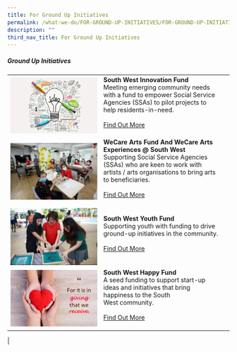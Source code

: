 ```yaml
---
title: For Ground Up Initiatives
permalink: /what-we-do/FOR-GROUND-UP-INITIATIVES/FOR-GROUND-UP-INITIATIVES
description: ""
third_nav_title: For Ground Up Initiatives
---
```

##### Ground Up Initiatives



| ||  |
| -------- | -------- | -------- |
| ![](/images/SWIFT.png)    |   **South West Innovation Fund**<br> Meeting emerging community needs with a fund to empower Social Service Agencies (SSAs) to pilot projects to help residents-in-need. <br><br> [Find Out More](/what-we-do/FOR-GROUND-UP-INITIATIVES/South-West-Happy-Fund)<br><br>|      |
| ![](/images/What%20We%20Do/For%20Ground%20Up%20initatives/WeCare%20Arts%20Fund%20@%20SW/WeCare-P4.jpg)    |   **WeCare Arts Fund And WeCare Arts Experiences @ South West**<br> Supporting Social Service Agencies (SSAs) who are keen to work with artists / arts organisations to bring arts to beneficiaries. <br><br> [Find Out More](/what-we-do/FOR-GROUND-UP-INITIATIVES/wecareartsfund)<br><br>|
|![](/images/What%20We%20Do/For%20Ground%20Up%20initatives/SW%20Youth%20Fund/SW%20Youth%20Fund-P1.jpg)|  **South West Youth Fund**<br>Supporting youth with funding to drive ground-up initiatives in the community.<br><br> [Find Out More](/what-we-do/For-Ground-Up-Initiatives/swyouthfund)<br><br>|
|![](/images/SWHappyFund.png)| **South West Happy Fund**<br>A seed funding to support start-up ideas and initiatives that bring happiness to the South West community.<br><br> [Find Out More](/what-we-do/For-Ground-Up-Initiatives/south-west-happy-fund)<br><br>|   
|